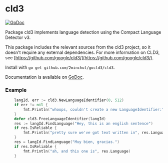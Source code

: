 # cld3

[![GoDoc](https://godoc.org/github.com/2minchul/gocld3/cld3?status.svg)](https://godoc.org/github.com/2minchul/gocld3)

Package cld3 implements language detection using the Compact Language Detector v3.

This package includes the relevant sources from the cld3 project, so it doesn't
require any external dependencies. For more information on CLD3, see [https://github.com/google/cld3/](https://github.com/google/cld3/).

Install with `go get github.com/2minchul/gocld3/cld3`.

Documentation is available on [GoDoc](https://godoc.org/github.com/2minchul/gocld3/cld3).

### Example

```go
	langId, err := cld3.NewLanguageIdentifier(0, 512)
	if err != nil {
		fmt.Println("whoops, couldn't create a new LanguageIdentifier:", err)
	}
	defer cld3.FreeLanguageIdentifier(langId)
	res := langId.FindLanguage("Hey, this is an english sentence")
	if res.IsReliable {
		fmt.Println("pretty sure we've got text written in", res.Language)
	}
	res = langId.FindLanguage("Muy bien, gracias.")
	if res.IsReliable {
		fmt.Println("ah, and this one is", res.Language)
	}
  ```
